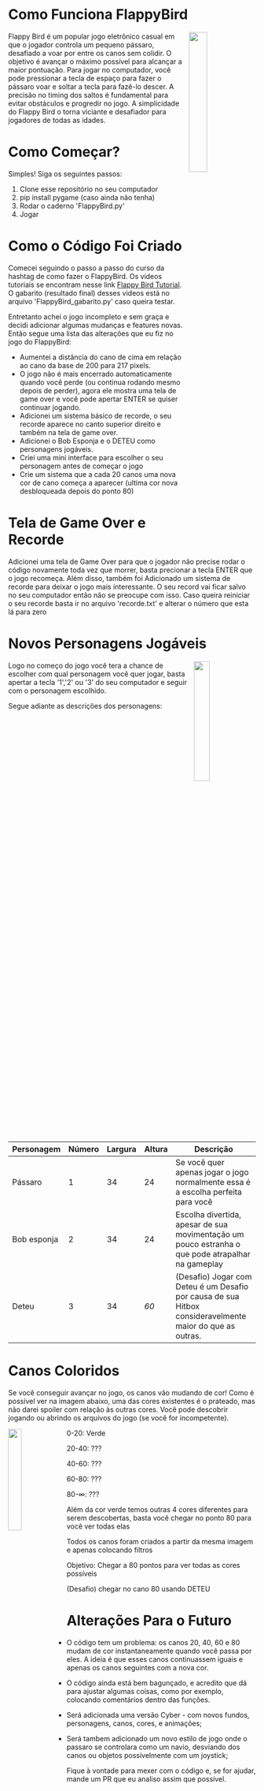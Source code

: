 # Como Funciona FlappyBird

<img align="right" src="pics/Flappy2.png" width="27%" >
Flappy Bird é um popular jogo eletrônico casual em que o jogador controla um pequeno pássaro, desafiado a voar por entre os canos sem colidir. O objetivo é avançar o máximo possível para alcançar a maior pontuação. Para jogar no computador, você pode pressionar a tecla de espaço para fazer o pássaro voar e soltar a tecla para fazê-lo descer. A precisão no timing dos saltos é fundamental para evitar obstáculos e progredir no jogo. A simplicidade do Flappy Bird o torna viciante e desafiador para jogadores de todas as idades.

# Como Começar?
Simples! Siga os seguintes passos:

1.  Clone esse repositório no seu computador
2.  pip install pygame (caso ainda não tenha)
3.  Rodar o caderno 'FlappyBird.py'
4.  Jogar

# Como o Código Foi Criado

Comecei seguindo o passo a passo do curso da hashtag de como fazer o FlappyBird. Os videos tutoriais se encontram nesse link [Flappy Bird Tutorial](https://pages.hashtagtreinamentos.com/minicurso-python-criacaojogos-obrigado?blog=1n4033rer&video=3dep762tr). O gabarito (resultado final) desses videos está no arquivo 'FlappyBird_gabarito.py' caso queira testar.

Entretanto achei o jogo incompleto e sem graça e decidi adicionar algumas mudanças e features novas. Então segue uma lista das alterações que eu fiz no jogo do FlappyBird:
- Aumentei a distância do cano de cima em relação ao cano da base de 200 para 217 pixels.
- O jogo não é mais encerrado automaticamente quando você perde (ou continua rodando mesmo depois de perder), agora ele mostra uma tela de game over e você pode apertar ENTER se quiser continuar jogando.
- Adicionei um sistema básico de recorde, o seu recorde aparece no canto superior direito e também na tela de game over.
- Adicionei o Bob Esponja e o DETEU como personagens jogáveis.
- Criei uma mini interface para escolher o seu personagem antes de começar o jogo
- Crie um sistema que a cada 20 canos uma nova cor de cano começa a aparecer (ultima cor nova desbloqueada depois do ponto 80)

# Tela de Game Over e Recorde

Adicionei uma tela de Game Over para que o jogador não precise rodar o código novamente toda vez que morrer, basta precionar a tecla ENTER que o jogo recomeça. Além disso,
também foi Adicionado um sistema de recorde para deixar o jogo mais interessante. O seu record vai ficar salvo no seu computador então não se preocupe com isso. Caso queira reiniciar o seu recorde basta ir no arquivo 'recorde.txt' e alterar o número que esta lá para zero

# Novos Personagens Jogáveis
<img  align= "right" src="pics/Personagens Jogaveis.png" width="25%" >

Logo no começo do jogo você tera a chance de escolher com qual personagem você quer jogar, basta apertar a tecla '1','2' ou '3' do seu computador e seguir com o personagem escolhido.

Segue adiante as descrições dos personagens:


| Personagem |  Número |  Largura | Altura | Descrição | 
| -- | -- | -- | -- | -- | 
| Pássaro | 1 | 34 | 24 | Se você quer apenas jogar o jogo normalmente essa é a escolha perfeita para você |
| Bob esponja | 2 | 34 | 24 | Escolha divertida, apesar de sua movimentação um pouco estranha o que pode atrapalhar na gameplay |
| Deteu | 3 | 34 | *60* | (Desafio) Jogar com Deteu é um Desafio por causa de sua Hitbox consideravelmente maior do que as outras. |

# Canos Coloridos

Se você conseguir avançar no jogo, os canos vão mudando de cor! Como é possível ver na imagem abaixo, uma das cores existentes é o prateado, mas não darei spoiler com relação às outras cores. Você pode descobrir jogando ou abrindo os arquivos do jogo (se você for incompetente).

<img  align= "Left" src="pics/Coloridos.png" width="23%" >

0-20: Verde

20-40: ???

40-60: ???

60-80: ???

80-∞: ???

Além da cor verde temos outras 4 cores diferentes para serem descobertas, basta você chegar no ponto 80 para você ver todas elas

Todos os canos foram criados a partir da mesma imagem e apenas colocando filtros

Objetivo: Chegar a 80 pontos para ver todas as cores possíveis

(Desafio) chegar no cano 80 usando DETEU


# Alterações Para o Futuro

* O código tem um problema: os canos 20, 40, 60 e 80 mudam de cor instantaneamente quando você passa por eles. A ideia é que esses canos continuassem iguais e apenas os canos seguintes com a nova cor.

* O código ainda está bem bagunçado, e acredito que dá para ajustar algumas coisas, como por exemplo, colocando comentários dentro das funções.

* Será adicionada uma versão Cyber - com novos fundos, personagens, canos, cores, e animações;

* Será tambem adicionado um novo estilo de jogo onde o passaro se controlara como um navio, desviando dos canos ou objetos possivelmente com um joystick;

Fique à vontade para mexer com o código e, se for ajudar, mande um PR que eu analiso assim que possível.






